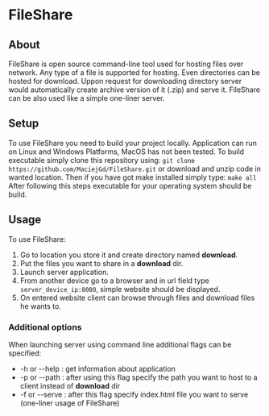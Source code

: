 # FileShare

## About
FileShare is open source command-line tool used for hosting files over network. Any type of a file is supported for hosting. Even directories can be hosted for download. Uppon request for downloading directory
server would automatically create archive version of it (.zip) and serve it. FileShare can be also used like a simple one-liner server.

## Setup
To use FileShare you need to build your project locally. Application can run on Linux and Windows Platforms, MacOS has not been tested. To build executable simply clone this repository using:
`git clone https://github.com/MaciejGd/FileShare.git`
or download and unzip code in wanted location. Then if you have got make installed simply type:
`make all`
After following this steps executable for your operating system should be build.

## Usage
To use FileShare:
1. Go to location you store it and create directory named **download**.
2. Put the files you want to share in a **download** dir.
3. Launch server application.
4. From another device go to a browser and in url field type `server_device_ip:8080`, simple website should be displayed.
5. On entered website client can browse through files and download files he wants to.

### Additional options
When launching server using command line additional flags can be specified:
* -h or --help  : get information about application
* -p or --path  : after using this flag specify the path you want to host to a client instead of **download** dir
* -f or --serve : after this flag specify index.html file you want to serve (one-liner usage of FileShare)
